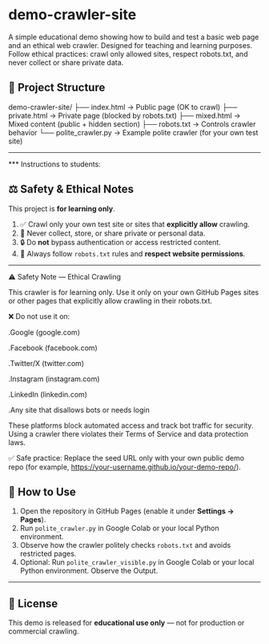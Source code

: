 # demo-crawler-site
A simple educational demo showing how to build and test a basic web page and an ethical web crawler. Designed for teaching and learning purposes. Follow ethical practices: crawl only allowed sites, respect robots.txt, and never collect or share private data.


## 🚀 Project Structure

demo-crawler-site/ ├── index.html        → Public page (OK to crawl) ├── private.html      → Private page (blocked by robots.txt) ├── mixed.html        → Mixed content (public + hidden section) ├── robots.txt        → Controls crawler behavior └── polite_crawler.py → Example polite crawler (for your own test site)

---




*** Instructions to students:
## ⚖️ Safety & Ethical Notes

This project is **for learning only**.

1. ✅ Crawl only your own test site or sites that **explicitly allow** crawling.  
2. 🚫 Never collect, store, or share private or personal data.  
3. 🔒 Do **not** bypass authentication or access restricted content.  
4. 🤖 Always follow `robots.txt` rules and **respect website permissions**.  

---

⚠️ Safety Note — Ethical Crawling

This crawler is for learning only. Use it only on your own GitHub Pages sites or other pages that explicitly allow crawling in their robots.txt.

❌ Do not use it on:

.Google (google.com)

.Facebook (facebook.com)

.Twitter/X (twitter.com)

.Instagram (instagram.com)

.LinkedIn (linkedin.com)

.Any site that disallows bots or needs login


These platforms block automated access and track bot traffic for security. Using a crawler there violates their Terms of Service and data protection laws.

✅ Safe practice:
Replace the seed URL only with your own public demo repo (for example,
https://your-username.github.io/your-demo-repo/).




## 🧭 How to Use

1. Open the repository in GitHub Pages (enable it under **Settings → Pages**).  
2. Run `polite_crawler.py` in Google Colab or your local Python environment.  
3. Observe how the crawler politely checks `robots.txt` and avoids restricted pages.
4. Optional: Run `polite_crawler_visible.py` in Google Colab or your local Python environment. Observe the Output.

---

## 📘 License

This demo is released for **educational use only** — not for production or commercial crawling.
